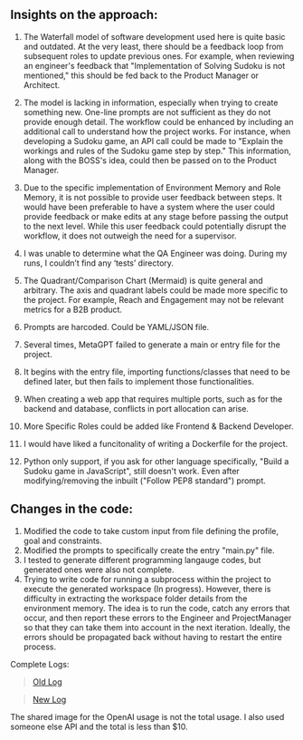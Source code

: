 ## Insights on the approach:
1.  The Waterfall model of software development used here is quite basic and outdated. At the very least, there should be a feedback loop from subsequent roles to update previous ones. For example, when reviewing an engineer's feedback that "Implementation of Solving Sudoku is not mentioned," this should be fed back to the Product Manager or Architect.

2. The model is lacking in information, especially when trying to create something new. One-line prompts are not sufficient as they do not provide enough detail. The workflow could be enhanced by including an additional call to understand how the project works. For instance, when developing a Sudoku game, an API call could be made to "Explain the workings and rules of the Sudoku game step by step." This information, along with the BOSS's idea, could then be passed on to the Product Manager.

3. Due to the specific implementation of Environment Memory and Role Memory, it is not possible to provide user feedback between steps. It would have been preferable to have a system where the user could provide feedback or make edits at any stage before passing the output to the next level. While this user feedback could potentially disrupt the workflow, it does not outweigh the need for a supervisor. 

4. I was unable to determine what the QA Engineer was doing. During my runs, I couldn’t find any ‘tests’ directory.

5. The Quadrant/Comparison Chart (Mermaid) is quite general and arbitrary. The axis and quadrant labels could be made more specific to the project. For example, Reach and Engagement may not be relevant metrics for a B2B product.

6. Prompts are harcoded. Could be YAML/JSON file.

7. Several times, MetaGPT failed to generate a main or entry file for the project.

8.  It begins with the entry file, importing functions/classes that need to be defined later, but then fails to implement those functionalities.

9. When creating a web app that requires multiple ports, such as for the backend and database, conflicts in port allocation can arise.

10. More Specific Roles could be added like Frontend & Backend Developer.

11. I would have liked a funcitonality of writing a Dockerfile for the project.

12. Python only support, if you ask for other language specifically, "Build a Sudoku game in JavaScript", still doesn't work. Even after modifying/removing the inbuilt ("Follow PEP8 standard") prompt.
 


## Changes in the code:

1. Modified the code to take custom input from file defining the profile, goal and constraints.
2. Modified the prompts to specifically create the entry "main.py" file.
3. I tested to generate different programming langauge codes, but generated ones were also not complete. 
4. Trying to write code for running a subprocess within the project to execute the generated workspace (In progress). However, there is difficulty in extracting the workspace folder details from the environment memory. The idea is to run the code, catch any errors that occur, and then report these errors to the Engineer and ProjectManager so that they can take them into account in the next iteration. Ideally, the errors should be propagated back without having to restart the entire process.


Complete Logs:
> [Old Log](workspace/old/sudoku_game/log.txt)

> [New Log](workspace/new/sudoku_game/log.txt)


The shared image for the OpenAI usage is not the total usage. I also used someone else API and the total is less than $10.